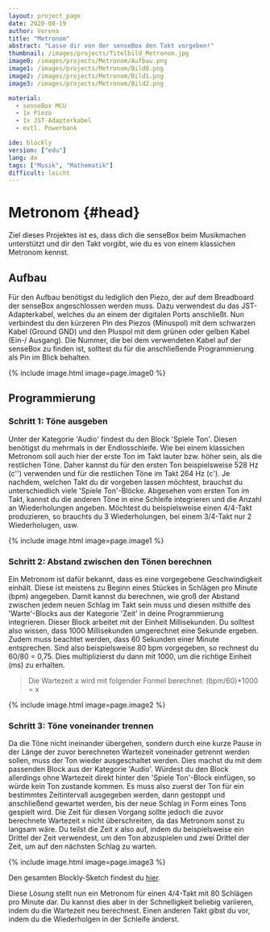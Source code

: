 ```yaml
---
layout: project_page
date: 2020-08-19
author: Verena
title: "Metronom"
abstract: "Lasse dir von der senseBox den Takt vorgeben!"
thumbnail: /images/projects/Titelbild_Metronom.jpg
image0: /images/projects/Metronom/Aufbau.png
image1: /images/projects/Metronom/Bild0.png
image2: /images/projects/Metronom/Bild1.png
image3: /images/projects/Metronom/Bild2.png

material:
  - senseBox MCU
  - 1x Piezo
  - 1x JST-Adapterkabel
  - evtl. Powerbank

ide: blockly
version: ["edu"]
lang: de
tags: ["Musik", "Mathematik"]
difficult: leicht
---
```


# Metronom {#head}

Ziel dieses Projektes ist es, dass dich die senseBox beim Musikmachen unterstützt und dir den Takt vorgibt, wie du es von einem klassichen Metronom kennst.

## Aufbau

Für den Aufbau benötigst du lediglich den Piezo, der auf dem Breadboard der senseBox angeschlossen werden muss. Dazu verwendest du das JST-Adapterkabel, welches du an einem der digitalen Ports anschließt. Nun verbindest du den kürzeren Pin des Piezos (Minuspol) mit dem schwarzen Kabel (Ground GND) und den Pluspol mit dem grünen oder gelben Kabel (Ein-/ Ausgang). Die Nummer, die bei dem verwendeten Kabel auf der senseBox zu finden ist, solltest du für die anschließende Programmierung als Pin im Blick behalten.

{% include image.html image=page.image0 %}

## Programmierung

### Schritt 1: Töne ausgeben

Unter der Kategorie 'Audio' findest du den Block 'Spiele Ton'. Diesen benötigst du mehrmals in der Endlosschleife. Wie bei einem klassichen Metronom soll auch hier der erste Ton im Takt lauter bzw. höher sein, als die restlichen Töne. Daher kannst du für den ersten Ton beispielsweise 528 Hz (c'') verwenden und für die restlichen Töne im Takt 264 Hz (c'). Je nachdem, welchen Takt du dir vorgeben lassen möchtest, brauchst du unterschiedlich viele 'Spiele Ton'-Blöcke. Abgesehen vom ersten Ton im Takt, kannst du die anderen Töne in eine Schleife integrieren und die Anzahl an Wiederholungen angeben. Möchtest du beispielsweise einen 4/4-Takt produzieren, so brauchts du 3 Wiederholungen, bei einem 3/4-Takt nur 2 Wiederholugen, usw.

{% include image.html image=page.image1 %}

### Schritt 2: Abstand zwischen den Tönen berechnen

Ein Metronom ist dafür bekannt, dass es eine vorgegebene Geschwindigkeit einhält. Diese ist meistens zu Beginn eines Stückes in Schlägen pro Minute (bpm) angegeben. Damit kannst du berechnen, wie groß der Abstand zwischen jedem neuen Schlag im Takt sein muss und diesen mithilfe des 'Warte'-Blocks aus der Kategorie 'Zeit' in deine Programmierung integrieren. Dieser Block arbeitet mit der Einheit Millisekunden. Du solltest also wissen, dass 1000 Millisekunden umgerechnet eine Sekunde ergeben. Zudem muss beachtet werden, dass 60 Sekunden einer Minute entsprechen. Sind also beispielsweise 80 bpm vorgegeben, so rechnest du 60/80 = 0,75. Dies multiplizierst du dann mit 1000, um die richtige Einheit (ms) zu erhalten.

> Die Wartezeit x wird mit folgender Formel berechnet: (bpm/60)\*1000 = x

{% include image.html image=page.image2 %}

### Schritt 3: Töne voneinander trennen

Da die Töne nicht ineinander übergehen, sondern durch eine kurze Pause in der Länge der zuvor berechneten Wartezeit voneinader getrennt werden sollen, muss der Ton wieder ausgeschaltet werden. Dies machst du mit dem passenden Block aus der Kategorie 'Audio'. Würdest du den Block allerdings ohne Wartezeit direkt hinter den 'Spiele Ton'-Block einfügen, so würde kein Ton zustande kommen. Es muss also zuerst der Ton für ein bestimmtes Zeitintervall ausgegeben werden, dann gestoppt und anschließend gewartet werden, bis der neue Schlag in Form eines Tons gespielt wird. Die Zeit für diesen Vorgang sollte jedoch die zuvor berechnete Wartezeit x nicht überschreiten, da das Metronom sonst zu langsam wäre. Du teilst die Zeit x also auf, indem du beispielsweise ein Drittel der Zeit verwendest, um den Ton abzuspielen und zwei Drittel der Zeit, um auf den nächsten Schlag zu warten.

{% include image.html image=page.image3 %}

Den gesamten Blockly-Sketch findest du [hier](https://blockly.sensebox.de/gallery/63b6b0e4d2853f0013b1da25).

Diese Lösung stellt nun ein Metronom für einen 4/4-Takt mit 80 Schlägen pro Minute dar. Du kannst dies aber in der Schnelligkeit beliebig variieren, indem du die Wartezeit neu berechnest. Einen anderen Takt gibst du vor, indem du die Wiederholgen in der Schleife änderst.
